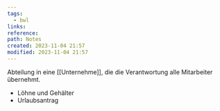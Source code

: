```yaml
---
tags:
  - bwl
links: 
reference: 
path: Notes
created: 2023-11-04 21:57
modified: 2023-11-04 21:57
---
```

Abteilung in eine [[Unternehme]], die die Verantwortung alle Mitarbeiter übernehmt.
- Löhne und Gehälter
- Urlaubsantrag


